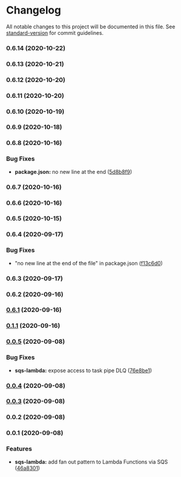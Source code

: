 # Changelog

All notable changes to this project will be documented in this file. See [standard-version](https://github.com/conventional-changelog/standard-version) for commit guidelines.

### 0.6.14 (2020-10-22)

### 0.6.13 (2020-10-21)

### 0.6.12 (2020-10-20)

### 0.6.11 (2020-10-20)

### 0.6.10 (2020-10-19)

### 0.6.9 (2020-10-18)

### 0.6.8 (2020-10-16)


### Bug Fixes

* **package.json:** no new line at the end ([5d8b8f9](https://github.com/flyingImer/cdk-distributed-computing/commit/5d8b8f963060248aabedbceb1cd2dc14ca14c411))

### 0.6.7 (2020-10-16)

### 0.6.6 (2020-10-16)

### 0.6.5 (2020-10-15)

### 0.6.4 (2020-09-17)


### Bug Fixes

* "no new line at the end of the file" in package.json ([f13c6d0](https://github.com/flyingImer/cdk-distributed-computing/commit/f13c6d0c17c56e4d5e649add55c40d03c4d19ac2))

### 0.6.3 (2020-09-17)

### 0.6.2 (2020-09-16)

### [0.6.1](https://github.com/flyingImer/cdk-distributed-computing/compare/v0.1.1...v0.6.1) (2020-09-16)

### [0.1.1](https://github.com/flyingImer/cdk-distributed-computing/compare/v0.0.5...v0.1.1) (2020-09-16)

### [0.0.5](https://github.com/flyingImer/cdk-distributed-computing/compare/v0.0.4...v0.0.5) (2020-09-08)


### Bug Fixes

* **sqs-lambda:** expose access to task pipe DLQ ([76e8be1](https://github.com/flyingImer/cdk-distributed-computing/commit/76e8be1eeafcf6a7eca22edc234c2bca82e50e13))

### [0.0.4](https://github.com/flyingImer/cdk-distributed-computing/compare/v0.0.3...v0.0.4) (2020-09-08)

### [0.0.3](https://github.com/flyingImer/cdk-distributed-computing/compare/v0.0.2...v0.0.3) (2020-09-08)

### 0.0.2 (2020-09-08)

### 0.0.1 (2020-09-08)


### Features

* **sqs-lambda:** add fan out pattern to Lambda Functions via SQS ([46a8301](https://github.com/flyingImer/cdk-distributed-computing/commit/46a830197dc0cc7abbeb027d40fdcbc370dbe641))

